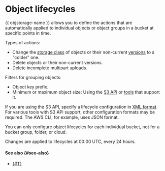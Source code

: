 # Object lifecycles

{{ objstorage-name }} allows you to define the actions that are automatically applied to individual objects or object groups in a bucket at specific points in time.

Types of actions:

* Change the [storage class](storage-class.md) of objects or their non-current [versions](versioning.md) to a "colder" one.
* Delete objects or their non-current versions.
* Delete incomplete multipart uploads.

Filters for grouping objects:

* Object key prefix.
* Minimum or maximum object size: Using the [S3 API](../s3/index.md) or [tools](../tools/index.md) that support it.

If you are using the S3 API, specify a lifecycle configuration in [XML format](../s3/api-ref/lifecycles/xml-config.md). For various tools with S3 API support, other configuration formats may be required. The AWS CLI, for example, uses JSON format.

You can only configure object lifecycles for each individual bucket, not for a bucket group, folder, or cloud.

Changes are applied to lifecycles at 00:00 UTC, every 24 hours.

#### See also {#see-also}

* [{#T}](../operations/buckets/lifecycles.md)
